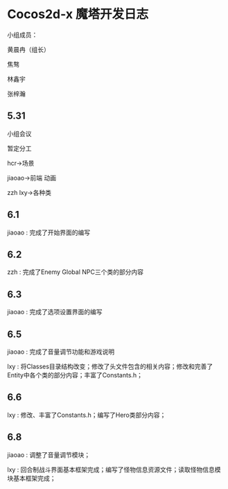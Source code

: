 # Cocos2d-x 魔塔开发日志
小组成员：

黄晨冉（组长） 

焦骜 

林鑫宇 

张梓瀚
## 5.31
小组会议

暂定分工

hcr->场景

jiaoao->前端 动画

zzh lxy->各种类

## 6.1
jiaoao : 完成了开始界面的编写

## 6.2
zzh : 完成了Enemy Global NPC三个类的部分内容

## 6.3
jiaoao : 完成了选项设置界面的编写

## 6.5

jiaoao : 完成了音量调节功能和游戏说明

lxy : 将Classes目录结构改变；修改了头文件包含的相关内容；修改和完善了Entity中各个类的部分内容；丰富了Constants.h；

## 6.6

lxy : 修改、丰富了Constants.h；编写了Hero类部分内容；

## 6.8

jiaoao : 调整了音量调节模块；

lxy : 回合制战斗界面基本框架完成；编写了怪物信息资源文件；读取怪物信息模块基本框架完成；

